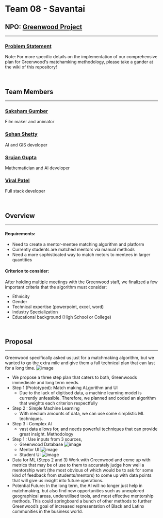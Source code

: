 # Team 08 - Savantai

## NPO: [Greenwood Project](http://greenwoodproject.org/)
----

### [Problem Statement](https://www.ohack.org/hackathon/non-profits#h.md91u6f5t17s)

Note: For more specific details on the implementation of our comprehensive plan for Greenwood's matchamking methodology, please take a gander at the wiki of this repository!

<br />

## Team Members
----
### [Saksham Gumber](https://github.com/sakg)
Film maker and animator

### [Sehan Shetty](https://github.com/yttehs123)
AI and GIS developer

### [Srujan Gupta](https://github.com/notsrujangupta)
Mathematician and AI developer

### [Viral Patel](https://github.com/patelviralb)
Full stack developer



<br />

## Overview
----
#### **Requirements:**
- Need to create a mentor-mentee matching algorithm and platform
- Currently students are matched mentors via manual methods
- Need a more sophisticated way to match metors to mentees in larger quantities

#### **Criterion to consider:**
After holding multiple meetings with the Greenwood staff, we finalized a few important criteria that the algorithm must consider:

- Ethnicity
- Gender
- Technical expertise (powerpoint, excel, word)
- Industry Specialization
- Educational background (High School or College)


<br />

## Proposal
----
Greenwood specifically asked us just for a matchmaking algorithm, but we wanted to go the extra mile and give them a full technical plan that can last for a long time.
![image](https://en.meming.world/images/en/thumb/4/4a/Modern_Problems_Require_Modern_Solutions.jpg/300px-Modern_Problems_Require_Modern_Solutions.jpg)
- We propose a three step plan that caters to both, Greenwoods immedieate and long term needs.
- Step 1 (Prototyped): Match making ALgorithm and UI
  - Due to the lack of digitised data, a machine learning model is currently unfeasible. Therefore, we planned and coded an algorithm that weights each criterion respectfully
- Step 2 : Simple Machine Learning
  - With medium amounts of data, we can use some simplistic ML techniques.
- Step 3 : Complex AI
  - vast data allows for, and needs powerful techniques that can provide great insight.
Methodology
 - Step 1 :
   Use inputs from 3 sources, 
   - Greenwood Database
     ![image](https://user-images.githubusercontent.com/14848333/99937579-17a08800-2d8c-11eb-89ab-d67893fb2115.png)
   - Mentor UI
     ![image](https://user-images.githubusercontent.com/14848333/99937638-330b9300-2d8c-11eb-8a4d-90d938af4e56.png)
   - Student UI
     ![image](https://user-images.githubusercontent.com/14848333/99937651-3acb3780-2d8c-11eb-9037-1d48a2062958.png)
  - Data for ML (Steps 2 and 3)
    Work with Greenwood and come up with metrics that may be of use to them to accurately judge how well a mentorship went (the most obvious of which would be to ask for some kind of feedback from students/mentors) to come up with data points that will give us insight into future operations.
  - Potential Future:
    In the long term, the AI will no longer just help in matchmaking, but also find new opportunities such as unexplored geographical areas, underutilised tools, and most effective mentorship methods. This could springboard a bunch of other methods to further Greenwood’s goal of increased representation of Black and Latinx communities in the business world.


  

